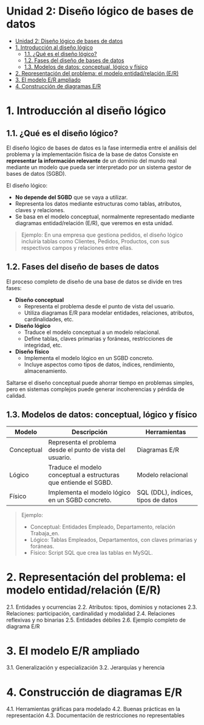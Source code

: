 # Unidad 2: Diseño lógico de bases de datos

- [Unidad 2: Diseño lógico de bases de datos](#unidad-2-diseño-lógico-de-bases-de-datos)
- [1. Introducción al diseño lógico](#1-introducción-al-diseño-lógico)
  - [1.1. ¿Qué es el diseño lógico?](#11-qué-es-el-diseño-lógico)
  - [1.2. Fases del diseño de bases de datos](#12-fases-del-diseño-de-bases-de-datos)
  - [1.3. Modelos de datos: conceptual, lógico y físico](#13-modelos-de-datos-conceptual-lógico-y-físico)
- [2. Representación del problema: el modelo entidad/relación (E/R)](#2-representación-del-problema-el-modelo-entidadrelación-er)
- [3. El modelo E/R ampliado](#3-el-modelo-er-ampliado)
- [4. Construcción de diagramas E/R](#4-construcción-de-diagramas-er)


# 1. Introducción al diseño lógico

## 1.1. ¿Qué es el diseño lógico?
El diseño lógico de bases de datos es la fase intermedia entre el análisis del problema y la implementación física de la base de datos Consiste en **representar la información relevante** de un dominio del mundo real mediante un modelo que pueda ser interpretado por un sistema gestor de bases de datos (SGBD).

El diseño lógico:
- **No depende del SGBD** que se vaya a utilizar.
- Representa los datos mediante estructuras como tablas, atributos, claves y relaciones.
- Se basa en el modelo conceptual, normalmente representado mediante diagramas entidad/relación (E/R), que veremos en esta unidad.

> Ejemplo: En una empresa que gestiona pedidos, el diseño lógico incluiría tablas como Clientes, Pedidos, Productos, con sus respectivos campos y relaciones entre ellas.

## 1.2. Fases del diseño de bases de datos
El proceso completo de diseño de una base de datos se divide en tres fases:
- **Diseño conceptual**
  - Representa el problema desde el punto de vista del usuario.
  - Utiliza diagramas E/R para modelar entidades, relaciones, atributos, cardinalidades, etc.
- **Diseño lógico**
  - Traduce el modelo conceptual a un modelo relacional.
  - Define tablas, claves primarias y foráneas, restricciones de integridad, etc.
- **Diseño físico**
  - Implementa el modelo lógico en un SGBD concreto.
  - Incluye aspectos como tipos de datos, índices, rendimiento, almacenamiento.

Saltarse el diseño conceptual puede ahorrar tiempo en problemas simples, pero en sistemas complejos puede generar incoherencias y pérdida de calidad.

## 1.3. Modelos de datos: conceptual, lógico y físico

| Modelo       | Descripción | Herramientas |
|--------------|--------------|--------------|
| Conceptual   | Representa el problema desde el punto de vista del usuario.     | Diagramas E/R     |
| Lógico       | Traduce el modelo conceptual a estructuras que entiende el SGBD.   | Modelo relacional    |
| Físico       | Implementa el modelo lógico en un SGBD concreto.   | SQL (DDL), índices, tipos de datos     |

> Ejemplo:
>  - Conceptual: Entidades Empleado, Departamento, relación Trabaja_en.
>  - Lógico: Tablas Empleados, Departamentos, con claves primarias y foráneas.
>  - Físico: Script SQL que crea las tablas en MySQL.

# 2. Representación del problema: el modelo entidad/relación (E/R)

2.1. Entidades y ocurrencias
2.2. Atributos: tipos, dominios y notaciones
2.3. Relaciones: participación, cardinalidad y modalidad
2.4. Relaciones reflexivas y no binarias
2.5. Entidades débiles
2.6. Ejemplo completo de diagrama E/R

# 3. El modelo E/R ampliado

3.1. Generalización y especialización
3.2. Jerarquías y herencia

# 4. Construcción de diagramas E/R

4.1. Herramientas gráficas para modelado
4.2. Buenas prácticas en la representación
4.3. Documentación de restricciones no representables

